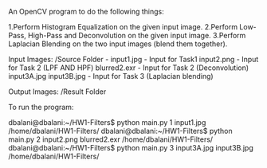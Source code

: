An OpenCV program to do the following things:

1.Perform Histogram Equalization on the given input image.
2.Perform Low-Pass, High-Pass and Deconvolution on the given input image.
3.Perform Laplacian Blending on the two input images (blend them together).

Input Images: /Source Folder - 
input1.jpg - Input for Task1
input2.png - Input for Task 2 (LPF AND HPF)
blurred2.exr - Input for Task 2 (Deconvolution)
input3A.jpg input3B.jpg - Input for Task 3 (Laplacian blending)

Output Images: /Result Folder

To run the program:

dbalani@dbalani:~/HW1-Filters$ python main.py 1 input1.jpg /home/dbalani/HW1-Filters/
dbalani@dbalani:~/HW1-Filters$ python main.py 2 input2.png blurred2.exr /home/dbalani/HW1-Filters/
dbalani@dbalani:~/HW1-Filters$ python main.py 3 input3A.jpg input3B.jpg /home/dbalani/HW1-Filters/
